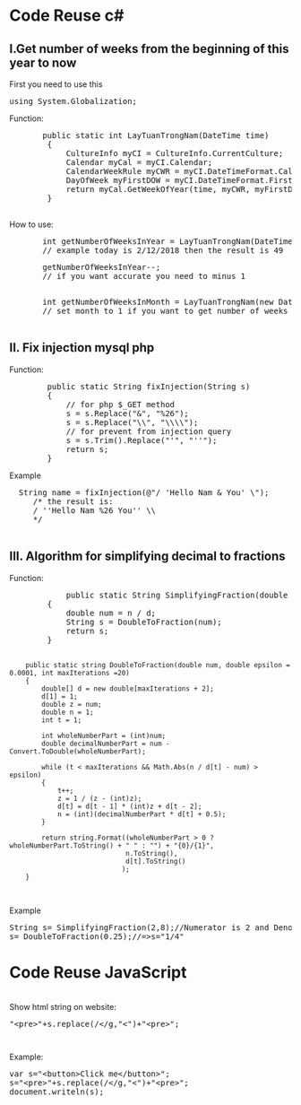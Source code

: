 # Code Reuse c#

<h2>I.Get number of weeks from the beginning of this year to now</h2>
<p>First you need to use this</p> 
<pre>using System.Globalization;</pre>
<p>Function:</p>
<pre>
       public static int LayTuanTrongNam(DateTime time)
        {
            CultureInfo myCI = CultureInfo.CurrentCulture;
            Calendar myCal = myCI.Calendar;
            CalendarWeekRule myCWR = myCI.DateTimeFormat.CalendarWeekRule;
            DayOfWeek myFirstDOW = myCI.DateTimeFormat.FirstDayOfWeek;
            return myCal.GetWeekOfYear(time, myCWR, myFirstDOW);
        }
  </pre>

<p> How to use: </p> 
<pre>
       int getNumberOfWeeksInYear = LayTuanTrongNam(DateTime.Now);
       // example today is 2/12/2018 then the result is 49
</pre>   
<pre>
       getNumberOfWeeksInYear--;
       // if you want accurate you need to minus 1
      </pre> 
      <pre>
       int getNumberOfWeeksInMonth = LayTuanTrongNam(new DateTime(DateTime.Now.Year, 1, DateTime.Now.Day));
       // set month to 1 if you want to get number of weeks in this month

</pre>

<h2>II. Fix injection mysql php</h2>
<p>Function:</p>
<pre>
        public static String fixInjection(String s)
        {
            // for php $_GET method
            s = s.Replace("&", "%26");
            s = s.Replace("\\", "\\\\");
            // for prevent from injection query
            s = s.Trim().Replace("'", "''");
            return s;
        }
</pre>
<p>Example</p>
     <pre>  String name = fixInjection(@"/ 'Hello Nam & You' \");
     /* the result is:  
     / ''Hello Nam %26 You'' \\
     */
     </pre>
  <h2>III. Algorithm for simplifying decimal to fractions</h2>
<p>Function:</p>   
<pre>
            public static String SimplifyingFraction(double n,double d)
        {
            double num = n / d;
            String s = DoubleToFraction(num);
            return s;
        }

        public static string DoubleToFraction(double num, double epsilon = 0.0001, int maxIterations =20)
        {
            double[] d = new double[maxIterations + 2];
            d[1] = 1;
            double z = num;
            double n = 1;
            int t = 1;

            int wholeNumberPart = (int)num;
            double decimalNumberPart = num - Convert.ToDouble(wholeNumberPart);

            while (t < maxIterations && Math.Abs(n / d[t] - num) > epsilon)
            {
                t++;
                z = 1 / (z - (int)z);
                d[t] = d[t - 1] * (int)z + d[t - 2];
                n = (int)(decimalNumberPart * d[t] + 0.5);
            }

            return string.Format((wholeNumberPart > 0 ? wholeNumberPart.ToString() + " " : "") + "{0}/{1}",
                                 n.ToString(),
                                 d[t].ToString()
                                );
        }
</pre>
</p>Example</p>
<pre>
String s= SimplifyingFraction(2,8);//Numerator is 2 and Denominator is 8, => s="1/4"
s= DoubleToFraction(0.25);//=>s="1/4"
</pre>
<h1><b> Code Reuse JavaScript</b></h1>
<p><br>
Show html string on website:</p>
<pre>"&lt;pre&gt;"+s.replace(/&lt;/g,"&lt;")+"&lt;pre&gt;";<pre></pre></pre>
<p>Example:</p>
<pre>var s="&lt;button&gt;Click me&lt;/button&gt;";
s="&lt;pre&gt;"+s.replace(/&lt;/g,"&lt;")+"&lt;pre&gt;";
document.writeln(s);<pre></pre></pre>
